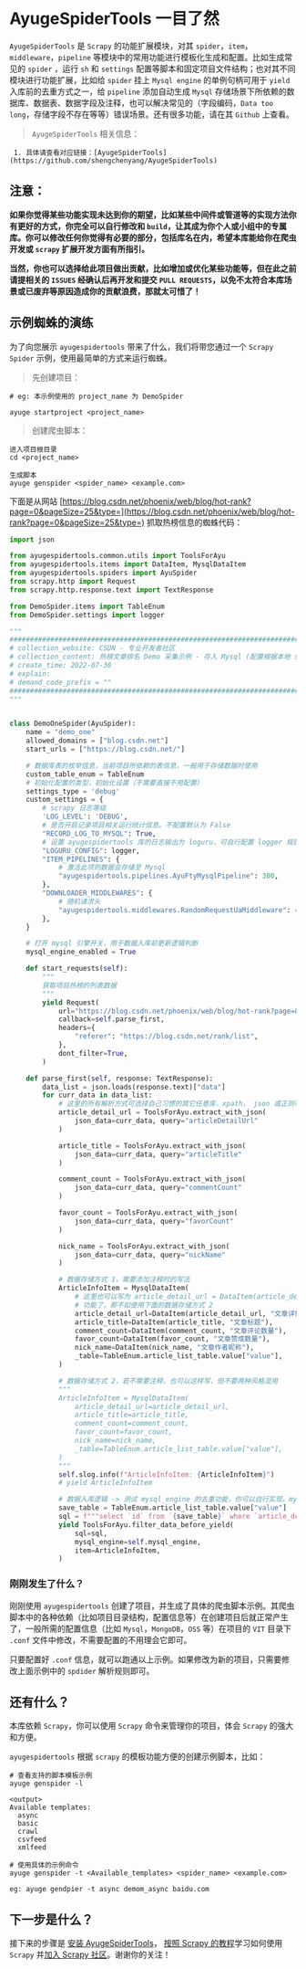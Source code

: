 # AyugeSpiderTools 一目了然

`AyugeSpiderTools` 是 `Scrapy` 的功能扩展模块，对其 `spider`，`item`，`middleware`，`pipeline` 等模块中的常用功能进行模板化生成和配置。比如生成常见的 `spider` ，运行 `sh` 和 `settings` 配置等脚本和固定项目文件结构；也对其不同模块进行功能扩展，比如给 `spider` 挂上 `Mysql engine` 的单例句柄可用于 `yield` 入库前的去重方式之一，给 `pipeline` 添加自动生成 `Mysql` 存储场景下所依赖的数据库、数据表、数据字段及注释，也可以解决常见的（字段编码，`Data too long`，存储字段不存在等等）错误场景。还有很多功能，请在其 `Github` 上查看。

> `AyugeSpiderTools` 相关信息：

```shell
 1. 具体请查看对应链接：[AyugeSpiderTools](https://github.com/shengchenyang/AyugeSpiderTools)
```

## 注意：

**如果你觉得某些功能实现未达到你的期望，比如某些中间件或管道等的实现方法你有更好的方式，你完全可以自行修改和 `build`，让其成为你个人或小组中的专属库。你可以修改任何你觉得有必要的部分，包括库名在内，希望本库能给你在爬虫开发或 `scrapy` 扩展开发方面有所指引。**

**当然，你也可以选择给此项目做出贡献，比如增加或优化某些功能等，但在此之前请提相关的 `ISSUES` 经确认后再开发和提交 `PULL REQUESTS`，以免不太符合本库场景或已废弃等原因造成你的贡献浪费，那就太可惜了！**

## 示例蜘蛛的演练

为了向您展示 `ayugespidertools` 带来了什么，我们将带您通过一个 `Scrapy Spider` 示例，使用最简单的方式来运行蜘蛛。

> 先创建项目：

```shell
# eg: 本示例使用的 project_name 为 DemoSpider

ayuge startproject <project_name>
```

> 创建爬虫脚本：

```shell
进入项目根目录
cd <project_name>

生成脚本
ayuge genspider <spider_name> <example.com>
```

下面是从网站 [https://blog.csdn.net/phoenix/web/blog/hot-rank?page=0&pageSize=25&type=](https://blog.csdn.net/phoenix/web/blog/hot-rank?page=0&pageSize=25&type=) 抓取热榜信息的蜘蛛代码：

```python
import json

from ayugespidertools.common.utils import ToolsForAyu
from ayugespidertools.items import DataItem, MysqlDataItem
from ayugespidertools.spiders import AyuSpider
from scrapy.http import Request
from scrapy.http.response.text import TextResponse

from DemoSpider.items import TableEnum
from DemoSpider.settings import logger

"""
########################################################################################################################
# collection_website: CSDN - 专业开发者社区
# collection_content: 热榜文章排名 Demo 采集示例 - 存入 Mysql (配置根据本地 settings 的 LOCAL_MYSQL_CONFIG 中取值)
# create_time: 2022-07-30
# explain:
# demand_code_prefix = ""
########################################################################################################################
"""


class DemoOneSpider(AyuSpider):
    name = "demo_one"
    allowed_domains = ["blog.csdn.net"]
    start_urls = ["https://blog.csdn.net/"]

    # 数据库表的枚举信息，当前项目所依赖的表信息，一般用于存储数据时使用
    custom_table_enum = TableEnum
    # 初始化配置的类型，初始化设置（不需要直接不用配置）
    settings_type = 'debug'
    custom_settings = {
        # scrapy 日志等级
        'LOG_LEVEL': 'DEBUG',
        # 是否开启记录项目相关运行统计信息。不配置默认为 False
        "RECORD_LOG_TO_MYSQL": True,
        # 设置 ayugespidertools 库的日志输出为 loguru，可自行配置 logger 规则来管理项目日志。若不配置此项，库日志只会在控制台上打印
        "LOGURU_CONFIG": logger,
        "ITEM_PIPELINES": {
            # 激活此项则数据会存储至 Mysql
            "ayugespidertools.pipelines.AyuFtyMysqlPipeline": 300,
        },
        "DOWNLOADER_MIDDLEWARES": {
            # 随机请求头
            "ayugespidertools.middlewares.RandomRequestUaMiddleware": 400,
        },
    }

    # 打开 mysql 引擎开关，用于数据入库前更新逻辑判断
    mysql_engine_enabled = True

    def start_requests(self):
        """
        获取项目热榜的列表数据
        """
        yield Request(
            url="https://blog.csdn.net/phoenix/web/blog/hot-rank?page=0&pageSize=25&type=",
            callback=self.parse_first,
            headers={
                "referer": "https://blog.csdn.net/rank/list",
            },
            dont_filter=True,
        )

    def parse_first(self, response: TextResponse):
        data_list = json.loads(response.text)["data"]
        for curr_data in data_list:
            # 这里的所有解析方式可选择自己习惯的其它任意库，xpath， json 或正则等等。
            article_detail_url = ToolsForAyu.extract_with_json(
                json_data=curr_data, query="articleDetailUrl"
            )

            article_title = ToolsForAyu.extract_with_json(
                json_data=curr_data, query="articleTitle"
            )

            comment_count = ToolsForAyu.extract_with_json(
                json_data=curr_data, query="commentCount"
            )

            favor_count = ToolsForAyu.extract_with_json(
                json_data=curr_data, query="favorCount"
            )

            nick_name = ToolsForAyu.extract_with_json(
                json_data=curr_data, query="nickName"
            )

            # 数据存储方式 1，需要添加注释时的写法
            ArticleInfoItem = MysqlDataItem(
                # 这里也可以写为 article_detail_url = DataItem(article_detail_url)，但没有注释
                # 功能了，那不如使用下面的数据存储方式 2
                article_detail_url=DataItem(article_detail_url, "文章详情链接"),
                article_title=DataItem(article_title, "文章标题"),
                comment_count=DataItem(comment_count, "文章评论数量"),
                favor_count=DataItem(favor_count, "文章赞成数量"),
                nick_name=DataItem(nick_name, "文章作者昵称"),
                _table=TableEnum.article_list_table.value["value"],
            )

            # 数据存储方式 2，若不需要注释，也可以这样写，但不要两种风格混用
            """
            ArticleInfoItem = MysqlDataItem(
                article_detail_url=article_detail_url,
                article_title=article_title,
                comment_count=comment_count,
                favor_count=favor_count,
                nick_name=nick_name,
                _table=TableEnum.article_list_table.value["value"],
            )
            """
            self.slog.info(f"ArticleInfoItem: {ArticleInfoItem}")
            # yield ArticleInfoItem

            # 数据入库逻辑 -> 测试 mysql_engine 的去重功能，你可以自行实现。mysql_engine 也已经给你了
            save_table = TableEnum.article_list_table.value["value"]
            sql = f"""select `id` from `{save_table}` where `article_detail_url` = "{article_detail_url}" limit 1"""
            yield ToolsForAyu.filter_data_before_yield(
                sql=sql,
                mysql_engine=self.mysql_engine,
                item=ArticleInfoItem,
            )
```

### 刚刚发生了什么？

刚刚使用 `ayugespidertools` 创建了项目，并生成了具体的爬虫脚本示例。其爬虫脚本中的各种依赖（比如项目目录结构，配置信息等）在创建项目后就正常产生了，一般所需的配置信息（比如 `Mysql`，`MongoDB`，`OSS` 等）在项目的 `VIT` 目录下 `.conf` 文件中修改，不需要配置的不用理会它即可。

只要配置好 `.conf` 信息，就可以跑通以上示例。如果修改为新的项目，只需要修改上面示例中的 `spdider` 解析规则即可。

## 还有什么？

本库依赖 `Scrapy`，你可以使用 `Scrapy` 命令来管理你的项目，体会 `Scrapy` 的强大和方便。

`ayugespidertools` 根据 `scrapy` 的模板功能方便的创建示例脚本，比如：

```shell
# 查看支持的脚本模板示例
ayuge genspider -l

<output>
Available templates:
  async
  basic
  crawl
  csvfeed
  xmlfeed

# 使用具体的示例命令
ayuge genspider -t <Available_templates> <spider_name> <example.com>

eg: ayuge gendpier -t async demom_async baidu.com
```

## 下一步是什么？

接下来的步骤是 [安装 AyugeSpiderTools](https://docs.scrapy.org/en/latest/intro/install.html#intro-install)， [按照 Scrapy 的教程](https://docs.scrapy.org/en/latest/intro/tutorial.html#intro-tutorial)学习如何使用 `Scrapy` 并[加入 Scrapy 社区](https://scrapy.org/community/)。谢谢你的关注！
